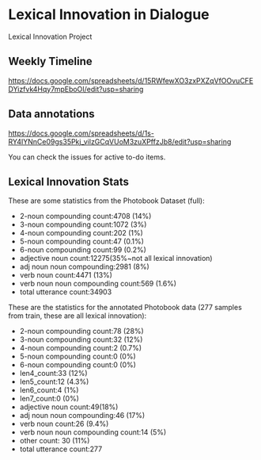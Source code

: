 # Lexical Innovation in Dialogue
Lexical Innovation Project

## Weekly Timeline
https://docs.google.com/spreadsheets/d/15RWfewXO3zxPXZqVfOOvuCFEDYizfvk4Hqy7mpEboOI/edit?usp=sharing

## Data annotations
https://docs.google.com/spreadsheets/d/1s-RY4IYNnCe09gs35Pkj_vilzGCqVUoM3zuXPffzJb8/edit?usp=sharing

You can check the issues for active to-do items.

## Lexical Innovation Stats
These are some statistics from the Photobook Dataset (full):
* 2-noun compounding count:4708 (14%)
* 3-noun compounding count:1072 (3%)
* 4-noun compounding count:202 (1%)
* 5-noun compounding count:47 (0.1%)
* 6-noun compounding count:99 (0.2%)
* adjective noun count:12275(35%~not all lexical innovation)
* adj noun noun compounding:2981 (8%)
* verb noun count:4471 (13%)
* verb noun noun compounding count:569 (1.6%)
* total utterance count:34903

These are the statistics for the annotated Photobook data (277 samples from train, these are all lexical innovation):
* 2-noun compounding count:78 (28%)
* 3-noun compounding count:32 (12%)
* 4-noun compounding count:2 (0.7%)
* 5-noun compounding count:0 (0%)
* 6-noun compounding count:0 (0%)
* len4_count:33 (12%)
* len5_count:12 (4.3%)
* len6_count:4 (1%)
* len7_count:0 (0%)
* adjective noun count:49(18%)
* adj noun noun compounding:46 (17%)
* verb noun count:26 (9.4%)
* verb noun noun compounding count:14 (5%)
* other count: 30 (11%)
* total utterance count:277
